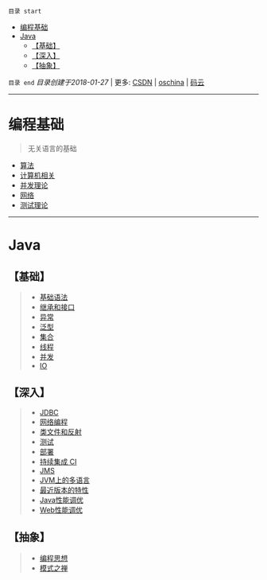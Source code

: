 `目录 start`
 
- [编程基础](#编程基础)
- [Java](#java)
    - [【基础】](#基础)
    - [【深入】](#深入)
    - [【抽象】](#抽象)

`目录 end` *目录创建于2018-01-27* | 更多: [CSDN](http://blog.csdn.net/kcp606) | [oschina](https://my.oschina.net/kcp1104) | [码云](https://gitee.com/kcp1104) 
****************************************
# 编程基础
> 无关语言的基础

- [算法](/Skills/Base/Arithmetic.md)
- [计算机相关](/Skills/Base/Computer.md)
- [并发理论](/Skills/Base/Concurrent.md)
- [网络](/Skills/Base/Network.md)
- [测试理论](/Skills/Base/Test.md)

*************************************
# Java
## 【基础】
>- [基础语法](/Java/AdvancedLearning/GrammarAndType.md)  
>- [继承和接口](/Java/AdvancedLearning/ExtendsAndInterface.md)  
>- [异常](/Java/AdvancedLearning/Exception.md)  
>- [泛型](/Java/AdvancedLearning/Generics.md)  
>- [集合](/Java/AdvancedLearning/Collection.md)  
>- [线程](/Java/AdvancedLearning/Thread.md)  
>- [并发](/Java/AdvancedLearning/Concurrents.md)  
>- [IO](/Java/AdvancedLearning/IO.md)  

## 【深入】
>- [JDBC](/Java/AdvancedLearning/JDBC.md)  
>- [网络编程](/Java/AdvancedLearning/Socket.md)  
>- [类文件和反射](/Java/AdvancedLearning/ClassFile.md)  
>- [测试](/Java/AdvancedLearning/JavaTest.md)  
>- [部署](/Java/AdvancedLearning/Deploy.md)  
>- [持续集成 CI](/Java/AdvancedLearning/ContinuousIntegration.md)  
>- [JMS](/Java/AdvancedLearning/JMS.md)  
>- [JVM上的多语言](/Java/AdvancedLearning/MultipleLanguage.md)   
>- [最近版本的特性](/Java/AdvancedLearning/Update.md)  
>- [Java性能调优](/Java/AdvancedLearning/JavaPerformance.md)  
>- [Web性能调优](/Java/AdvancedLearning/WebPerformance.md)  

## 【抽象】
>- [编程思想](/Java/AdvancedLearning/ProgramThinking.md)  
>- [模式之禅](/Java/模式之禅.md)
    